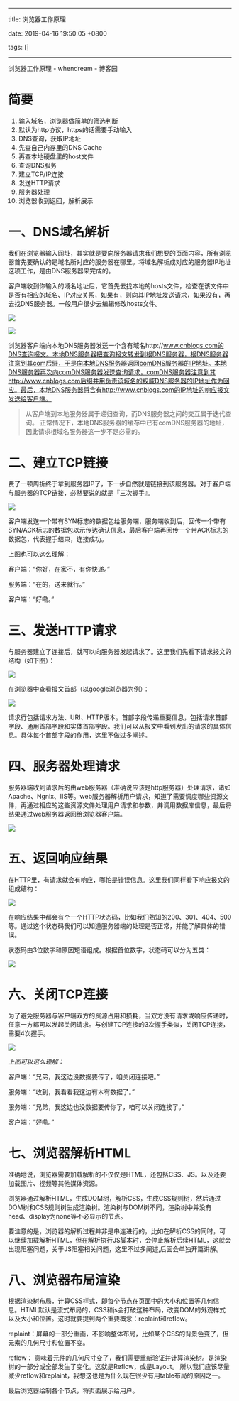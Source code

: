 
---

title: 浏览器工作原理

date: 2019-04-16 19:50:05 +0800

tags: []

---
浏览器工作原理 - whendream - 博客园

<a name="2b53097b"></a>
# 简要

1. 输入域名，浏览器做简单的筛选判断
  1. 默认为http协议，https的话需要手动输入
2. DNS查询，获取IP地址
  1. 先查自己内存里的DNS Cache
  2. 再查本地硬盘里的host文件
  3. 查询DNS服务
3. 建立TCP/IP连接
4. 发送HTTP请求
5. 服务器处理
6. 浏览器收到返回，解析展示

<a name="5fbe0eac"></a>
# **一、DNS域名解析**

我们在浏览器输入网址，其实就是要向服务器请求我们想要的页面内容，所有浏览器首先要确认的是域名所对应的服务器在哪里。将域名解析成对应的服务器IP地址这项工作，是由DNS服务器来完成的。

客户端收到你输入的域名地址后，它首先去找本地的hosts文件，检查在该文件中是否有相应的域名、IP对应关系，如果有，则向其IP地址发送请求，如果没有，再去找DNS服务器。一般用户很少去编辑修改hosts文件。

![](https://pic2.zhimg.com/80/v2-416bfd2b649384a009976bcb2c4f1219_hd.jpg#align=left&display=inline&height=300&originHeight=300&originWidth=720&status=done&width=720)

![](https://pic1.zhimg.com/80/v2-1d38e588d0bc9f00930d74ad6cc05840_hd.jpg#align=left&display=inline&height=428&originHeight=428&originWidth=720&status=done&width=720)

浏览器客户端向本地DNS服务器发送一个含有域名http://www.cnblogs.com的DNS查询报文。本地DNS服务器把查询报文转发到根DNS服务器，根DNS服务器注意到其com后缀，于是向本地DNS服务器返回comDNS服务器的IP地址。本地DNS服务器再次向comDNS服务器发送查询请求，comDNS服务器注意到其http://www.cnblogs.com后缀并用负责该域名的权威DNS服务器的IP地址作为回应。最后，本地DNS服务器将含有http://www.cnblogs.com的IP地址的响应报文发送给客户端。

> 从客户端到本地服务器属于递归查询，而DNS服务器之间的交互属于迭代查询。 正常情况下，本地DNS服务器的缓存中已有comDNS服务器的地址，因此请求根域名服务器这一步不是必需的。


<a name="8dc2fd3e"></a>
# **二、建立TCP链接**

费了一顿周折终于拿到服务器IP了，下一步自然就是链接到该服务器。对于客户端与服务器的TCP链接，必然要说的就是『三次握手』。

![](https://pic4.zhimg.com/80/v2-9d0b617437b5a922f69ebb4b14fd4817_hd.jpg#align=left&display=inline&height=331&originHeight=331&originWidth=592&status=done&width=592)

客户端发送一个带有SYN标志的数据包给服务端，服务端收到后，回传一个带有SYN/ACK标志的数据包以示传达确认信息，最后客户端再回传一个带ACK标志的数据包，代表握手结束，连接成功。

上图也可以这么理解：

客户端：“你好，在家不，有你快递。”

服务端：“在的，送来就行。”

客户端：“好嘞。”

<a name="e2dcf545"></a>
# **三、发送HTTP请求**

与服务器建立了连接后，就可以向服务器发起请求了。这里我们先看下请求报文的结构（如下图）：

![](https://pic3.zhimg.com/80/v2-15578edbbea7f001a48e9a2f08590862_hd.jpg#align=left&display=inline&height=169&originHeight=169&originWidth=629&status=done&width=629)

在浏览器中查看报文首部（以google浏览器为例）：

![](https://pic2.zhimg.com/80/v2-e9816e5aa3c2c9ac73245840989e7e7d_hd.jpg#align=left&display=inline&height=273&originHeight=273&originWidth=366&status=done&width=366)

请求行包括请求方法、URI、HTTP版本。首部字段传递重要信息，包括请求首部字段、通用首部字段和实体首部字段。我们可以从报文中看到发出的请求的具体信息。具体每个首部字段的作用，这里不做过多阐述。

<a name="294f3bb7"></a>
# **四、服务器处理请求**

服务器端收到请求后的由web服务器（准确说应该是http服务器）处理请求，诸如Apache、Ngnix、IIS等。web服务器解析用户请求，知道了需要调度哪些资源文件，再通过相应的这些资源文件处理用户请求和参数，并调用数据库信息，最后将结果通过web服务器返回给浏览器客户端。

![](https://pic1.zhimg.com/80/v2-1aef730ace63059a5fcb3fec3910c868_hd.jpg#align=left&display=inline&height=211&originHeight=211&originWidth=720&status=done&width=720)

<a name="49f8a551"></a>
# 五、返回响应结果

在HTTP里，有请求就会有响应，哪怕是错误信息。这里我们同样看下响应报文的组成结构：

![](https://pic1.zhimg.com/80/v2-7f7b7097bbb7be0dac70196d87dd5820_hd.jpg#align=left&display=inline&height=168&originHeight=168&originWidth=625&status=done&width=625)

在响应结果中都会有个一个HTTP状态码，比如我们熟知的200、301、404、500等。通过这个状态码我们可以知道服务器端的处理是否正常，并能了解具体的错误。

状态码由3位数字和原因短语组成。根据首位数字，状态码可以分为五类：

![](https://pic4.zhimg.com/80/v2-39cd5feb2a3ce47e19348a5c8623c0ab_hd.jpg#align=left&display=inline&height=192&originHeight=192&originWidth=417&status=done&width=417)

<a name="40967eee"></a>
# **六、关闭TCP连接**

为了避免服务器与客户端双方的资源占用和损耗，当双方没有请求或响应传递时，任意一方都可以发起关闭请求。与创建TCP连接的3次握手类似，关闭TCP连接，需要4次握手。

![](https://pic3.zhimg.com/80/v2-1e480290f059ab57cf57aac6c1249a7e_hd.jpg#align=left&display=inline&height=374&originHeight=374&originWidth=489&status=done&width=489)

_上图可以这么理解：_

客户端：“兄弟，我这边没数据要传了，咱关闭连接吧。”

服务端：“收到，我看看我这边有木有数据了。”

服务端：“兄弟，我这边也没数据要传你了，咱可以关闭连接了。”

客户端：“好嘞。”

<a name="50ce737e"></a>
# **七、浏览器解析HTML**

准确地说，浏览器需要加载解析的不仅仅是HTML，还包括CSS、JS。以及还要加载图片、视频等其他媒体资源。

浏览器通过解析HTML，生成DOM树，解析CSS，生成CSS规则树，然后通过DOM树和CSS规则树生成渲染树。渲染树与DOM树不同，渲染树中并没有head、display为none等不必显示的节点。

要注意的是，浏览器的解析过程并非是串连进行的，比如在解析CSS的同时，可以继续加载解析HTML，但在解析执行JS脚本时，会停止解析后续HTML，这就会出现阻塞问题，关于JS阻塞相关问题，这里不过多阐述,后面会单独开篇讲解。

<a name="7361a8bf"></a>
# **八、浏览器布局渲染**

根据渲染树布局，计算CSS样式，即每个节点在页面中的大小和位置等几何信息。HTML默认是流式布局的，CSS和js会打破这种布局，改变DOM的外观样式以及大小和位置。这时就要提到两个重要概念：replaint和reflow。

replaint：屏幕的一部分重画，不影响整体布局，比如某个CSS的背景色变了，但元素的几何尺寸和位置不变。

reflow： 意味着元件的几何尺寸变了，我们需要重新验证并计算渲染树。是渲染树的一部分或全部发生了变化。这就是Reflow，或是Layout。 所以我们应该尽量减少reflow和replaint，我想这也是为什么现在很少有用table布局的原因之一。

最后浏览器绘制各个节点，将页面展示给用户。

